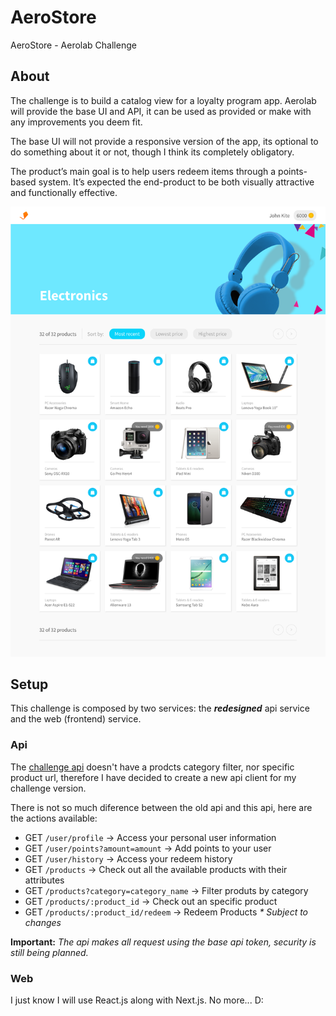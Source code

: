 # AeroStore
AeroStore - Aerolab Challenge


## About
The challenge is to build a catalog view for a loyalty program app.
Aerolab will provide the base UI and API, it can be used as provided or make with any improvements you deem fit. 

The base UI will not provide a responsive version of the app, its optional to do something about it or not, though I think its completely obligatory.

The product’s main goal is to help users redeem items through a points-based system. It’s expected the end-product to be both visually attractive and functionally effective.

![AeroChallenge Base UI](https://github.com/juandc/aerostore/blob/master/base-ui.png)


## Setup
This challenge is composed by two services: the **_redesigned_** api service and the web (frontend) service.

### Api
The [challenge api](https://aerolabchallenge.docs.apiary.io) doesn't have a prodcts category filter, nor specific product url, therefore I have decided to create a new api client for my challenge version.

There is not so much diference between the old api and this api, here are the actions available:

 - GET `/user/profile` -> Access your personal user information
 - GET `/user/points?amount=amount` -> Add points to your user
 - GET `/user/history` -> Access your redeem history
 - GET `/products` -> Check out all the available products with their attributes
 - GET `/products?category=category_name` -> Filter produts by category
 - GET `/products/:product_id` -> Check out an specific product
 - GET `/products/:product_id/redeem` -> Redeem Products
_* Subject to changes_

**Important:** *The api makes all request using the base api token, security is still being planned.*

### Web
I just know I will use React.js along with Next.js. No more... D:

